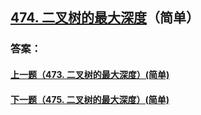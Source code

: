 ## [474. 二叉树的最大深度](https://leetcode-cn.com/problems/merge-two-sorted-lists/)（简单）





### 答案：



#### [上一题（473. 二叉树的最大深度）(简单)](https://github.com/sdwwld/leetCode/blob/master/src/main/java/com/wld/java/leetcode/leetCode0473.md)

#### [下一题（475. 二叉树的最大深度）(简单)](https://github.com/sdwwld/leetCode/blob/master/src/main/java/com/wld/java/leetcode/leetCode0475.md)